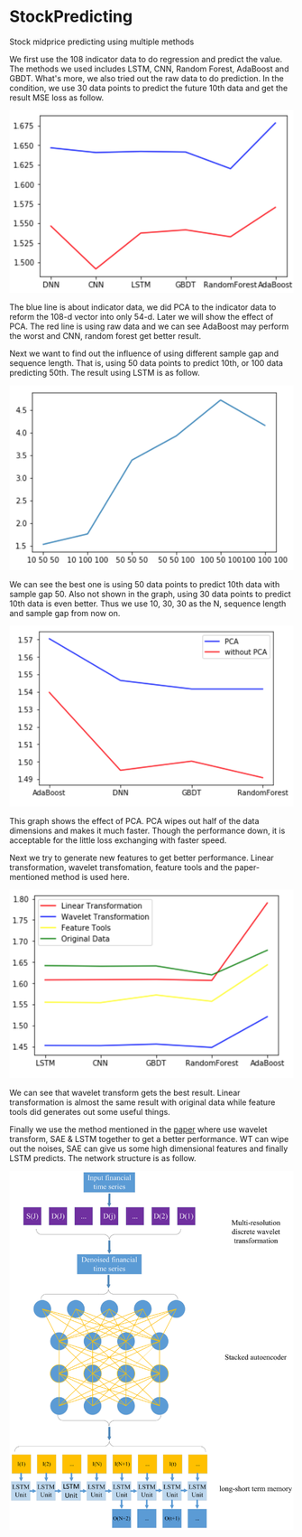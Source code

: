 # StockPredicting
Stock midprice predicting using multiple methods

We first use the 108 indicator data to do regression and predict the value. The methods we used includes LSTM, CNN, Random Forest, AdaBoost and GBDT. What's more, we also tried out the raw data to do prediction. In the condition, we use 30 data points to predict the future 10th data and get the result MSE loss as follow.

![Prediction1](./prediction1.png)

The blue line is about indicator data, we did PCA to the indicator data to reform the 108-d vector into only 54-d. Later we will show the effect of PCA. The red line is using raw data and we can see AdaBoost may perform the worst and CNN, random forest get better result.

Next we want to find out the influence of using different sample gap and sequence length. That is, using 50 data points to predict 10th, or 100 data predicting 50th. The result using LSTM is as follow.

![prediction2](./prediction2.png)

We can see the best one is using 50 data points to predict 10th data with sample gap 50. Also not shown in the graph, using 30 data points to predict 10th data is even better. Thus we use 10, 30, 30 as the N, sequence  length and sample gap from now on.

![pca](./pca.png)

This graph shows the effect of PCA. PCA wipes out half of the data dimensions and makes it much faster. Though the performance down, it is acceptable for the little loss exchanging with faster speed.

Next we try to generate new features to get better performance. Linear transformation, wavelet transfomation, feature tools and the paper-mentioned method is used here.

![feature](./feature.png)

We can see that wavelet transform gets the best result. Linear transformation is almost the same result with original data while feature tools did generates out some useful things.

Finally we use the method mentioned in the [paper](https://journals.plos.org/plosone/article?id=10.1371/journal.pone.0180944) where use wavelet transform, SAE & LSTM together to get a better performance. WT can wipe out the noises, SAE can give us some high dimensional features and finally LSTM predicts. The network structure is as follow.

![structure](./structure.png)